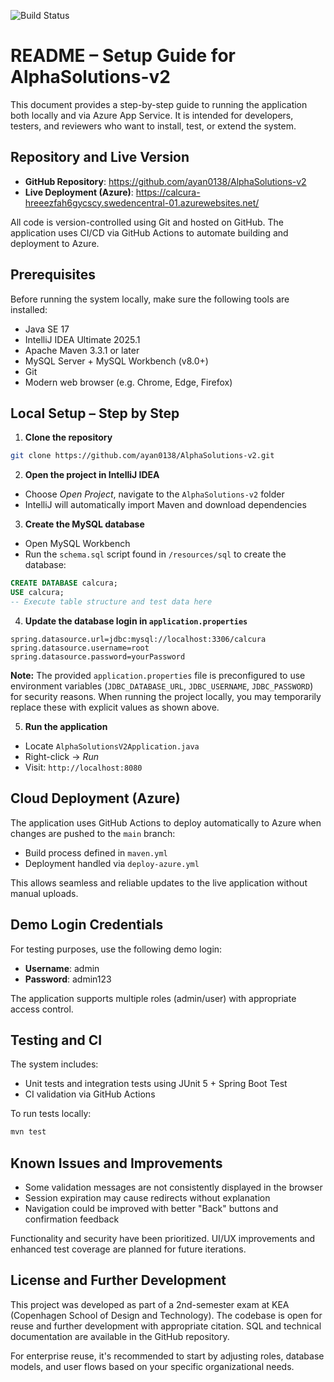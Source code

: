 ![Build Status](https://github.com/ayan0138/AlphaSolutions-v2/actions/workflows/maven.yml/badge.svg)

# README – Setup Guide for AlphaSolutions-v2

This document provides a step-by-step guide to running the application both locally and via Azure App Service. It is intended for developers, testers, and reviewers who want to install, test, or extend the system.

## Repository and Live Version
- **GitHub Repository**: https://github.com/ayan0138/AlphaSolutions-v2  
- **Live Deployment (Azure)**: https://calcura-hreeezfah6gycscy.swedencentral-01.azurewebsites.net/

All code is version-controlled using Git and hosted on GitHub. The application uses CI/CD via GitHub Actions to automate building and deployment to Azure.

## Prerequisites
Before running the system locally, make sure the following tools are installed:

- Java SE 17
- IntelliJ IDEA Ultimate 2025.1
- Apache Maven 3.3.1 or later
- MySQL Server + MySQL Workbench (v8.0+)
- Git
- Modern web browser (e.g. Chrome, Edge, Firefox)

## Local Setup – Step by Step

1. **Clone the repository**
```bash
git clone https://github.com/ayan0138/AlphaSolutions-v2.git
```

2. **Open the project in IntelliJ IDEA**
- Choose *Open Project*, navigate to the `AlphaSolutions-v2` folder
- IntelliJ will automatically import Maven and download dependencies

3. **Create the MySQL database**
- Open MySQL Workbench
- Run the `schema.sql` script found in `/resources/sql` to create the database:
```sql
CREATE DATABASE calcura;
USE calcura;
-- Execute table structure and test data here
```

4. **Update the database login in `application.properties`**
```properties
spring.datasource.url=jdbc:mysql://localhost:3306/calcura
spring.datasource.username=root
spring.datasource.password=yourPassword
```

**Note:** The provided `application.properties` file is preconfigured to use environment variables (`JDBC_DATABASE_URL`, `JDBC_USERNAME`, `JDBC_PASSWORD`) for security reasons. When running the project locally, you may temporarily replace these with explicit values as shown above.

5. **Run the application**
- Locate `AlphaSolutionsV2Application.java`
- Right-click → *Run*
- Visit: `http://localhost:8080`

## Cloud Deployment (Azure)
The application uses GitHub Actions to deploy automatically to Azure when changes are pushed to the `main` branch:

- Build process defined in `maven.yml`
- Deployment handled via `deploy-azure.yml`

This allows seamless and reliable updates to the live application without manual uploads.

## Demo Login Credentials
For testing purposes, use the following demo login:
- **Username**: admin  
- **Password**: admin123

The application supports multiple roles (admin/user) with appropriate access control.

## Testing and CI
The system includes:
- Unit tests and integration tests using JUnit 5 + Spring Boot Test
- CI validation via GitHub Actions

To run tests locally:
```bash
mvn test
```

## Known Issues and Improvements
- Some validation messages are not consistently displayed in the browser
- Session expiration may cause redirects without explanation
- Navigation could be improved with better "Back" buttons and confirmation feedback

Functionality and security have been prioritized. UI/UX improvements and enhanced test coverage are planned for future iterations.

## License and Further Development
This project was developed as part of a 2nd-semester exam at KEA (Copenhagen School of Design and Technology). The codebase is open for reuse and further development with appropriate citation. SQL and technical documentation are available in the GitHub repository.

For enterprise reuse, it's recommended to start by adjusting roles, database models, and user flows based on your specific organizational needs.
